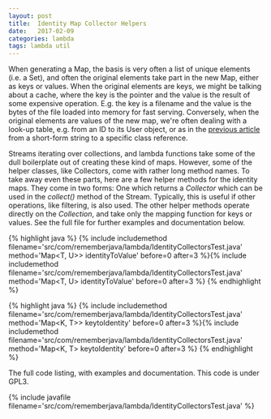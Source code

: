 ```yaml
---
layout: post
title:  Identity Map Collector Helpers
date:   2017-02-09
categories: lambda
tags: lambda util
---
```


When generating a Map, the basis is very often a list of unique elements (i.e. a Set), and often the original elements take part in the new Map, either as keys or values. When the original elements are keys, we might be talking about a cache, where the key is the pointer and the value is the result of some expensive operation. E.g. the key is a filename and the value is the bytes of the file loaded into memory for fast serving. Conversely, when the original elements are values of the new map, we're often dealing with a look-up table, e.g. from an ID to its User object, or as in the [previous article][previous] from a short-form string to a specific class reference.

Streams iterating over collections, and lambda functions take some of the dull boilerplate out of creating these kind of maps. However, some of the helper classes, like Collectors, come with rather long method names. To take away even these parts, here are a few helper methods for the identity maps. They come in two forms: One which returns a *Collector* which can be used in the *collect()* method of the Stream. Typically, this is useful if other operations, like filtering, is also used. The other helper methods operate directly on the *Collection*, and take only the mapping function for keys or values. See the full file for further examples and documentation below.

{% highlight java %}
{% include includemethod filename='src/com/rememberjava/lambda/IdentityCollectorsTest.java' method='Map<T, U>> identityToValue' before=0  after=3 %}{% include includemethod filename='src/com/rememberjava/lambda/IdentityCollectorsTest.java' method='Map<T, U> identityToValue' before=0  after=3 %}
{% endhighlight %}


{% highlight java %}
{% include includemethod filename='src/com/rememberjava/lambda/IdentityCollectorsTest.java' method='Map<K, T>> keytoIdentity' before=0  after=3 %}{% include includemethod filename='src/com/rememberjava/lambda/IdentityCollectorsTest.java' method='Map<K, T> keytoIdentity' before=0  after=3 %}
{% endhighlight %}

The full code listing, with examples and documentation. This code is under GPL3.

{% include javafile filename='src/com/rememberjava/lambda/IdentityCollectorsTest.java' %}


[previous]: /2017/01/27/reflective_construction.html
